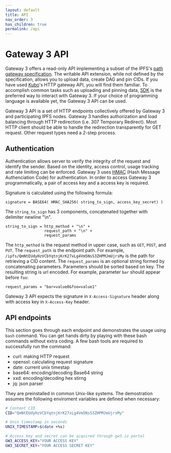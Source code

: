 ```yaml
---
layout: default
title: API
nav_order: 3
has_children: true
permalink: /api
---
```


# Gateway 3 API

Gateway 3 offers a read-only API implementing a subset of the IPFS's [path gateway specification](https://specs.ipfs.tech/http-gateways/path-gateway/).
The writable API extension, while not defined by the specification, allows you to upload data, create DAG and pin CIDs.
If you have used [Kubo](https://github.com/ipfs/kubo)'s HTTP gateway API, you will find them familiar.
To accomplish common tasks such as uploading and pinning data, [SDK](/sdk) is the preferred way to interact with Gateway 3.
If your choice of programming language is available yet, the Gateway 3 API can be used.

Gateway 3 API is a set of HTTP endpoints collectively offered by Gateway 3 and participating IPFS nodes.
Gateway 3 handles authorization and load balancing through HTTP redirection (i.e. 307 Temporary Redirect).
Most HTTP client should be able to handle the redirection transparently for GET request.
Other request types need a 2-step process.

## Authentication

Authentication allows server to verify the integrity of the request and identify the sender.
Based on the identity, access control, usage tracking and rate limiting can be enforced.
Gateway 3 uses [HMAC](https://en.wikipedia.org/wiki/HMAC) (Hash Message Authenciation Code) for authentication.
In order to access Gateway 3 programmatically, a pair of access key and a access key is required.

Signature is calculated using the following formula:
```
signature = BASE64( HMAC_SHA256( string_to_sign, access_key_secret) )
```

The `string_to_sign` has 3 components, concatenated together with delimiter newline "\n".
```
string_to_sign = http_method + "\n" +
                 request_path + "\n" +
                 request_params
```

The `http_method` is the request method in upper case, such as `GET`, `POST`, and `PUT`.
The `request_path` is the endpoint path.
For example, `/ipfs/QmNtEUdyHzVCbYqtnjKrK27xLg4Vm5NsS3ZHPMJmUjrsMy` is the path for retrieving a CID content.
The `request_params` is an optional string formed by concatenating parameters.
Parameters should be sorted based on key.
The resulting string is url encoded.
For example, parameter `bar` should appear before `foo`:
```
request_params = "bar=value0&foo=value1"
```

Gateway 3 API expects the signature in `X-Access-Signature` header along with access key in `X-Access-Key` header.

## API endpoints

This section goes through each endpoint and demonstrates the usage using `bash` command.
You can get hands dirty by playing with these bash commands without extra coding.
A few bash tools are required to successfully run the command:

* curl: making HTTP request
* openssl: calculating request signature
* date: current unix timestap
* base64: encoding/decoding Base64 string
* xxd: encoding/decoding hex stirng
* jq: json parser

They are preinstalled in common Unix-like systems.
The demostration assumes the following enviroment variables are defined when necessary:
```bash
# Content CID
CID="QmNtEUdyHzVCbYqtnjKrK27xLg4Vm5NsS3ZHPMJmUjrsMy"

# Unix timestamp in seconds
UNIX_TIMESTAMP=$(date +%s)

# Access key and secret can be acquired through gw3.io portal
GW3_ACCESS_KEY="YOUR ACCESS KEY"
GW3_SECRET_KEY="YOUR ACCESS SECRET KEY"
```



